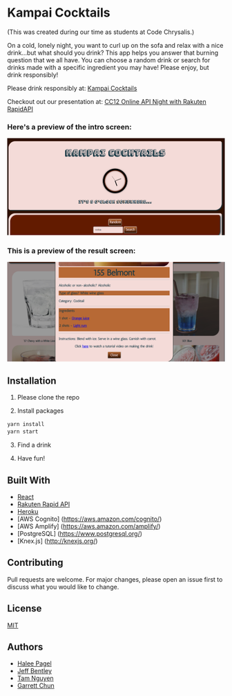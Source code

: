 # Kampai Cocktails

(This was created during our time as students at Code Chrysalis.)

On a cold, lonely night, you want to curl up on the sofa and relax with a nice drink...but what should you drink? This app helps you answer that burning question that we all have. You can choose a random drink or search for drinks made with a specific ingredient you may have! Please enjoy, but drink responsibly!

Please drink responsibly at:
[Kampai Cocktails](https://kampai-cocktails.web.app/)

Checkout out our presentation at:
[CC12 Online API Night with Rakuten RapidAPI](https://youtu.be/Qu_bTj7-abY?t=3118)

### Here's a preview of the intro screen:

![Kampai Cocktails1](./kampai1.png)

### This is a preview of the result screen:

![Kampai Cocktails1](./kampai2.png)

## Installation

1. Please clone the repo

2. Install packages

```bash
yarn install
yarn start
```

3.  Find a drink

4.  Have fun!

## Built With

- [React](https://reactjs.org/)
- [Rakuten Rapid API](https://english.api.rakuten.net/)
- [Heroku](https://www.heroku.com/)
- [AWS Cognito] (https://aws.amazon.com/cognito/)
- [AWS Amplify] (https://aws.amazon.com/amplify/)
- [PostgreSQL] (https://www.postgresql.org/)
- [Knex.js] (http://knexjs.org/)

## Contributing

Pull requests are welcome. For major changes, please open an issue first to discuss what you would like to change.

## License

[MIT](https://choosealicense.com/licenses/mit/)

## Authors

- [Halee Pagel](https://github.com/haleepagel)
- [Jeff Bentley](https://github.com/jbentleyjp)
- [Tam Nguyen](https://github.com/softwaredeveloptam)
- [Garrett Chun](https://github.com/KapakahiCoder)
